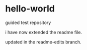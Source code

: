 hello-world
===========

guided test repository

i have now extended the readme file.

updated in the readme-edits branch.

